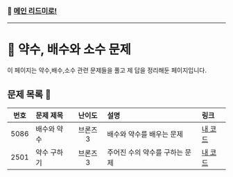 ### 🚀 [메인 리드미로!](../../README.md)

---

# 🧮 약수, 배수와 소수 문제

이 페이지는 약수,배수,소수 관련 문제들을 풀고 제 답을 정리해둔 페이지입니다.

##  문제 목록 📝

 번호  | 문제 제목                  | 난이도    | 설명 | 링크                            |
|:------:|:---------------------------|:---------:|:--------------------------------|:-----------------------------|
| 5086   | 배수와 약수                | 브론즈 3  |배수와 약수를 배우는 문제          | [내 코드](./Problem5086.cpp) |
| 2501   | 약수 구하기                | 브론즈 3  |주어진 수의 약수를 구하는 문제     | [내 코드](./Problem2501.cpp) |
